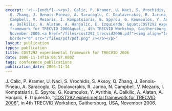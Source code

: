 ```yaml
---
excerpt: '<!--[endif]--><p>J. Calic, P. Kramer, U. Naci, S. Vrochidis, S. Aksoy,
  Q. Zhang, J. Benois-Pineau, A. Saracoglu, C. Doulaverakis, R. Jarina, N.
  Campbell, V. Mezaris, I. Kompatsiaris, E. Spyrou, G. Koumoulos, Y. Avrithis,
  A. Dalkilic, A. Alatan, A. Hanjalic, E. Izquierdo: &quot;COST292 experimental
  framework for TRECVID 2006&quot;, 4th TRECVID Workshop, Gaithersburg, USA,
  November 2006.<a href="/files/cost292_trecvid2006.pdf"><img align="top" alt=""
  border="0" src="/files/pdf/pdf.png" /></a></p>'
layout: publication
types: publication
title: COST292 experimental framework for TRECVID 2006
date: 2006-11-14T16:06:57.000Z
tags: conference_publications
publication_date: 2006-11-14
---
```

J. Calic, P. Kramer, U. Naci, S. Vrochidis, S. Aksoy, Q. Zhang, J. Benois-Pineau, A. Saracoglu, C. Doulaverakis, R. Jarina, N. Campbell, V. Mezaris, I. Kompatsiaris, E. Spyrou, G. Koumoulos, Y. Avrithis, A. Dalkilic, A. Alatan, A. Hanjalic, E. Izquierdo, "[COST292 experimental framework for TRECVID 2006](https://mklab.iti.gr/files/cost292_trecvid2006.pdf)", in 4th TRECVID Workshop, Gaithersburg, USA, November 2006.
